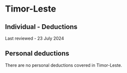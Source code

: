 # Timor-Leste
## Individual - Deductions
Last reviewed - 23 July 2024
## Personal deductions
There are no personal deductions covered in Timor-Leste.
